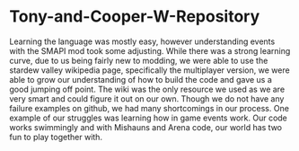 ﻿# Tony-and-Cooper-W-Repository
Learning the language was mostly easy, however understanding events with the SMAPI mod took some adjusting. While there was a strong learning curve, due to us being fairly new to modding, we were able to use the stardew valley wikipedia page, specifically the multiplayer version, we were able to grow our understanding of how to build the code and gave us a good jumping off point. The wiki was the only resource we used as we are very smart and could figure it out on our own. Though we do not have any failure examples on github, we had many shortcomings in our process. One example of our struggles was learning how in game events work. Our code works swimmingly and with Mishauns and Arena code, our world has two fun to play together with.
